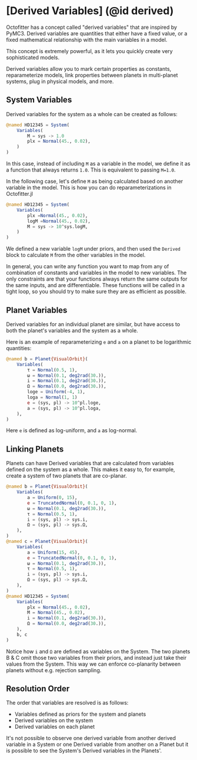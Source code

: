 #  [Derived Variables] (@id derived)

Octofitter has a concept called "derived variables" that are inspired by PyMC3.
Derived variables are quantities that either have a fixed value, or a fixed mathematical relationship with the main variables in a model.

This concept is extremely powerful, as it lets you quickly create very sophisticated models.

Derived variables allow you to mark certain properties as constants, reparameterize models, link properties between planets in multi-planet systems, plug in physical models, and more.

## System Variables
Derived variables for the system as a whole can be created as follows:

```julia
@named HD12345 = System(
    Variables(
        M = sys -> 1.0
        plx = Normal(45., 0.02),
    )
)
```
In this case, instead of including `M` as a variable in the model, we define it as a function that always returns `1.0`. This is equivalent to passing `M=1.0`.

In the following case, let's define `M` as being calculated based on another variable in the model. This is how you can do reparameterizations in Octofitter.jl
```julia
@named HD12345 = System(
    Variables(
        plx =Normal(45., 0.02),
        logM =Normal(45., 0.02),
        M = sys -> 10^sys.logM,
    )
)
```
We defined a new variable `logM` under priors, and then used the `Derived` block to calculate `M` from the other variables in the model.

In general, you can write any function you want to map from any of combination of constants and variables in the model to new variables. The only constraints are that your functions always return the same outputs for the same inputs, and are differentiable. These functions will be called in a tight loop, so you should try to make sure they are as efficient as possible.


## Planet Variables
Derived variables for an individual planet are similar, but have access to both the planet's variables and the system as a whole.

Here is an example of reparameterizing `e` and `a` on a planet to be logarithmic quantities:
```julia
@named b = Planet{VisualOrbit}(
    Variables(
        τ = Normal(0.5, 1),
        ω = Normal(0.1, deg2rad(30.)),
        i = Normal(0.1, deg2rad(30.)),
        Ω = Normal(0.0, deg2rad(30.)),
        loge = Uniform(-4, 1),
        loga = Normal(1, 1)
        e = (sys, pl) -> 10^pl.loge,
        a = (sys, pl) -> 10^pl.loga,
    ),
)
```
Here `e` is defined as log-uniform, and `a` as log-normal.


## Linking Planets
Planets can have Derived variables that are calculated from variables defined on the system as a whole.
This makes it easy to, for example, create a system of two planets that are co-planar.

```julia
@named b = Planet{VisualOrbit}(
    Variables(
        a = Uniform(0, 15),
        e = TruncatedNormal(0, 0.1, 0, 1),
        ω = Normal(0.1, deg2rad(30.)),
        τ = Normal(0.5, 1),
        i = (sys, pl) -> sys.i,
        Ω = (sys, pl) -> sys.Ω,
    ),
)
@named c = Planet{VisualOrbit}(
    Variables(
        a = Uniform(15, 45),
        e = TruncatedNormal(0, 0.1, 0, 1),
        ω = Normal(0.1, deg2rad(30.)),
        τ = Normal(0.5, 1),
        i = (sys, pl) -> sys.i,
        Ω = (sys, pl) -> sys.Ω,
    ),
)
@named HD12345 = System(
    Variables(
        plx = Normal(45., 0.02),
        M = Normal(45., 0.02),
        i = Normal(0.1, deg2rad(30.)),
        Ω = Normal(0.0, deg2rad(30.)),
    ),
    b, c
)
```
Notice how `i` and `Ω` are defined as variables on the System. The two planets B & C omit those two variables from their priors, and instead just take their values from the System. This way we can enforce co-planarity between planets without e.g. rejection sampling.

## Resolution Order
The order that variables are resolved is as follows:
* Variables defined as priors for the system and planets
* Derived variables on the system
* Derived variables on each planet

It's not possible to observe one derived variable from another derived variable in a System or one Derived variable from another on a Planet but it is possible to see the System's Derived variables in the Planets'.
